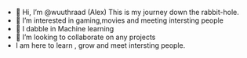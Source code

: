 - 👋 Hi, I’m @wuuthraad (Alex) This is my journey down the rabbit-hole.
- 👀 I’m interested in gaming,movies and meeting intersting people
- 🌱 I dabble in Machine learning
- 💞️ I’m looking to collaborate on any projects
- I am here to learn , grow and meet intersting people. 

<!---
wuuthraad-x/wuuthraad-x is a ✨ special ✨ repository because its `README.md` (this file) appears on your GitHub profile.
You can click the Preview link to take a look at your changes.
--->
